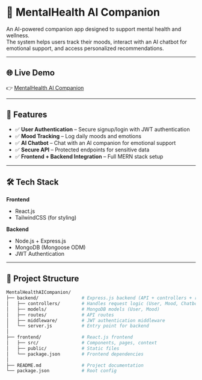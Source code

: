 # 🧠 MentalHealth AI Companion

An AI-powered companion app designed to support mental health and wellness.  
The system helps users track their moods, interact with an AI chatbot for emotional support, and access personalized recommendations.

---

## 🌐 Live Demo

👉 [MentalHealth AI Companion](https://mentalhealthaicompanion-1.onrender.com)

---

## 🚀 Features

- ✅ **User Authentication** – Secure signup/login with JWT authentication
- ✅ **Mood Tracking** – Log daily moods and emotions
- ✅ **AI Chatbot** – Chat with an AI companion for emotional support
- ✅ **Secure API** – Protected endpoints for sensitive data
- ✅ **Frontend + Backend Integration** – Full MERN stack setup

---

## 🛠️ Tech Stack

**Frontend**

- React.js
- TailwindCSS (for styling)

**Backend**

- Node.js + Express.js
- MongoDB (Mongoose ODM)
- JWT Authentication

---

## 📂 Project Structure

```bash
MentalHealthAICompanion/
├── backend/                # Express.js backend (API + controllers + routes)
│   ├── controllers/        # Handles request logic (User, Mood, Chatbot)
│   ├── models/             # MongoDB models (User, Mood)
│   ├── routes/             # API routes
│   ├── middleware/         # JWT authentication middleware
│   └── server.js           # Entry point for backend
│
├── frontend/               # React.js frontend
│   ├── src/                # Components, pages, context
│   ├── public/             # Static files
│   └── package.json        # Frontend dependencies
│
├── README.md               # Project documentation
└── package.json            # Root config
```
